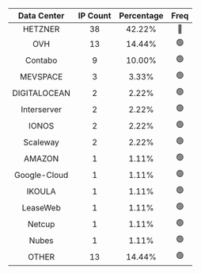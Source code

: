 | Data Center | IP Count | Percentage | Freq |
|:------------:|:--------:|:-----------:|:-----:|
| HETZNER | 38 | 42.22% | 🔴 |
| OVH | 13 | 14.44% | 🟢 |
| Contabo | 9 | 10.00% | 🟢 |
| MEVSPACE | 3 | 3.33% | 🟢 |
| DIGITALOCEAN | 2 | 2.22% | 🟢 |
| Interserver | 2 | 2.22% | 🟢 |
| IONOS | 2 | 2.22% | 🟢 |
| Scaleway | 2 | 2.22% | 🟢 |
| AMAZON | 1 | 1.11% | 🟢 |
| Google-Cloud | 1 | 1.11% | 🟢 |
| IKOULA | 1 | 1.11% | 🟢 |
| LeaseWeb | 1 | 1.11% | 🟢 |
| Netcup | 1 | 1.11% | 🟢 |
| Nubes | 1 | 1.11% | 🟢 |
| OTHER | 13 | 14.44% | 🟢 |